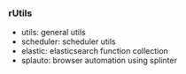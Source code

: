 ### rUtils

- utils: general utils 
- scheduler: scheduler utils
- elastic: elasticsearch function collection
- splauto: browser automation using splinter